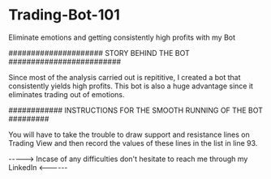 # Trading-Bot-101
Eliminate emotions and getting consistently high profits with my Bot

##################### STORY BEHIND THE BOT #########################

Since most of the analysis carried out is repititive, I created a bot that consistently yields high profits.
This bot is also a huge advantage since it eliminates trading out of emotions.

############ INSTRUCTIONS FOR THE SMOOTH RUNNING OF THE BOT #########

You will have to take the trouble to draw support and resistance lines on Trading View and then record the values of these lines in the list in line 93.

-----> Incase of any difficulties don't hesitate to reach me through my LinkedIn <------
